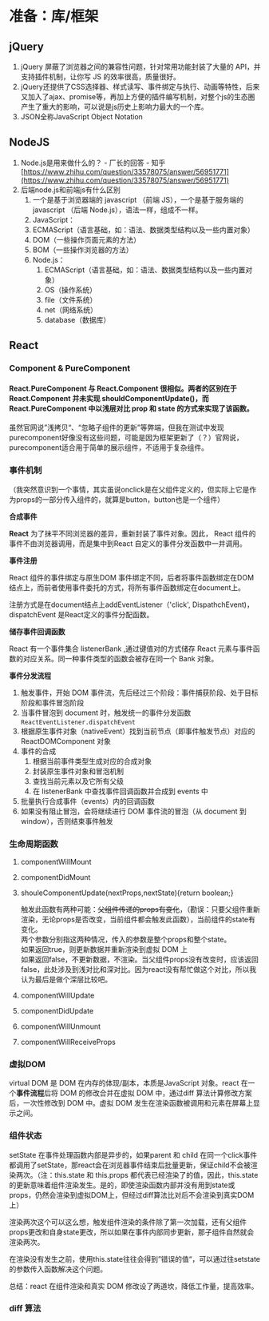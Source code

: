 # 准备：库/框架

## jQuery

1.  jQuery 屏蔽了浏览器之间的兼容性问题，针对常用功能封装了大量的 API，并支持插件机制，让你写 JS 的效率很高，质量很好。
2. jQuery还提供了CSS选择器、样式读写、事件绑定与执行、动画等特性，后来又加入了ajax、promise等，再加上方便的插件编写机制，对整个js的生态圈产生了重大的影响，可以说是js历史上影响力最大的一个库。
3. JSON全称JavaScript Object Notation

## NodeJS

1. Node.js是用来做什么的？ - 厂长的回答 - 知乎 [https://www.zhihu.com/question/33578075/answer/56951771](https://www.zhihu.com/question/33578075/answer/56951771)
2. 后端node.js和前端js有什么区别
   1. 一个是基于浏览器端的 javascript （前端 JS），一个是基于服务端的 javascript （后端 Node.js），语法一样，组成不一样。
   2.  JavaScript：
      1. ECMAScript（语言基础，如：语法、数据类型结构以及一些内置对象）
      2. DOM（一些操作页面元素的方法）
      3. BOM（一些操作浏览器的方法）
   3. Node.js：
      1. ECMAScript（语言基础，如：语法、数据类型结构以及一些内置对象）
      2. OS（操作系统）
      3. file（文件系统）
      4. net（网络系统）
      5. database（数据库）

## React 

### Component & PureComponent

#### **React.PureComponent 与 React.Component 很相似。两者的区别在于 React.Component 并未实现 shouldCo**mpon**entUpdate\(\)，而 React.PureComponent 中以浅层对比 prop 和 state 的方式来实现了该函数。**

虽然官网说”浅拷贝“、“忽略子组件的更新”等弊端，但我在测试中发现purecomponent好像没有这些问题，可能是因为框架更新了（？）官网说，purecomponent适合用于简单的展示组件，不适用于复杂组件。

### 事件机制

（我突然意识到一个事情，其实虽说onclick是在父组件定义的，但实际上它是作为props的一部分传入组件的，就算是button，button也是一个组件）

**合成事件**

**React** 为了抹平不同浏览器的差异，重新封装了事件对象。因此， React 组件的事件不由浏览器调用，而是集中到React 自定义的事件分发函数中一并调用。

**事件注册**

React 组件的事件绑定与原生DOM 事件绑定不同，后者将事件函数绑定在DOM 结点上，而前者使用事件委托的方式，将所有事件函数绑定在document上。

注册方式是在document结点上addEventListener（'click', DispathchEvent\)，dispatchEvent 是React定义的事件分配函数。

**储存事件回调函数**

React 有一个事件集合 listenerBank ,通过键值对的方式储存 React 元素与事件函数的对应关系。同一种事件类型的函数会被存在同一个 Bank 对象。

**事件分发流程**

1. 触发事件，开始 DOM 事件流，先后经过三个阶段：事件捕获阶段、处于目标阶段和事件冒泡阶段
2. 当事件冒泡到 document 时，触发统一的事件分发函数 `ReactEventListener.dispatchEvent`
3. 根据原生事件对象（nativeEvent）找到当前节点（即事件触发节点）对应的 ReactDOMComponent 对象
4. 事件的合成
   1. 根据当前事件类型生成对应的合成对象
   2. 封装原生事件对象和冒泡机制
   3. 查找当前元素以及它所有父级
   4. 在 listenerBank 中查找事件回调函数并合成到 events 中
5. 批量执行合成事件（events）内的回调函数
6. 如果没有阻止冒泡，会将继续进行 DOM 事件流的冒泡（从 document 到 window），否则结束事件触发

### 生命周期函数

1. componentWillMount
2. componentDidMount
3. shouleComponentUpdate\(nextProps,nextState\){return boolean;}

   触发此函数有两种可能：~~父组件传递的props有变化~~，（勘误：只要父组件重新渲染，无论props是否改变，当前组件都会触发此函数），当前组件的state有变化。  
   两个参数分别指这两种情况，传入的参数是整个props和整个state。  
   如果返回true，则更新数据并重新渲染到虚拟 DOM 上  
   如果返回false，不更新数据，不渲染。当父组件props没有改变时，应该返回false，此处涉及到浅对比和深对比。因为react没有帮忙做这个对比，所以我认为最后是做个深层比较吧。

4. componentWillUpdate
5. componentDidUpdate
6. componentWillUnmount
7.  componentWillReceiveProps

### 虚拟DOM

virtual DOM 是 DOM 在内存的体现/副本，本质是JavaScript 对象。react 在一个**事件流程**后将 DOM 的修改合并在虚拟 DOM 中，通过diff 算法计算修改方案后，一次性修改到 DOM 中。虚拟 DOM 发生在渲染函数被调用和元素在屏幕上显示之间。

### 组件状态

setState 在事件处理函数内部是异步的，如果parent 和 child 在同一个click事件都调用了setState，那react会在浏览器事件结束后批量更新，保证child不会被渲染两次。（注：this.state 和 this.props 都代表已经渲染了的值，因此，this.state 的更新意味着组件渲染发生。是的，即使渲染函数内部并没有用到state或props，仍然会渲染到虚拟DOM上，但经过diff算法比对后不会渲染到真实DOM上）

渲染两次这个可以这么想，触发组件渲染的条件除了第一次加载，还有父组件props更改和自身state更改，所以如果在事件内部同步更新，那子组件自然就会渲染两次。

在渲染没有发生之前，使用this.state往往会得到”错误的值“，可以通过往setstate的参数传入函数解决这个问题。 

总结：react 在组件渲染和真实 DOM 修改设了两道坎，降低工作量，提高效率。

### diff 算法

